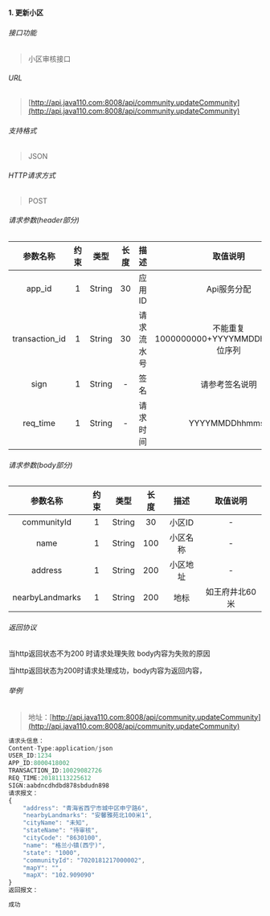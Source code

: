 

**1\. 更新小区**
###### 接口功能
> 小区审核接口

###### URL
> [http://api.java110.com:8008/api/community.updateCommunity](http://api.java110.com:8008/api/community.updateCommunity)

###### 支持格式
> JSON

###### HTTP请求方式
> POST

###### 请求参数(header部分)
|参数名称|约束|类型|长度|描述|取值说明|
| :-: | :-: | :-: | :-: | :-: | :-:|
|app_id|1|String|30|应用ID|Api服务分配                      |
|transaction_id|1|String|30|请求流水号|不能重复 1000000000+YYYYMMDDhhmmss+6位序列 |
|sign|1|String|-|签名|请参考签名说明|
|req_time|1|String|-|请求时间|YYYYMMDDhhmmss|

###### 请求参数(body部分)
|参数名称|约束|类型|长度|描述|取值说明|
| :-: | :-: | :-: | :-: | :-: | :-: |
|communityId|1|String|30|小区ID|-|
|name|1|String|100|小区名称|-|
|address|1|String|200|小区地址|-|
|nearbyLandmarks|1|String|200|地标|如王府井北60米|


###### 返回协议

当http返回状态不为200 时请求处理失败 body内容为失败的原因

当http返回状态为200时请求处理成功，body内容为返回内容，



###### 举例
> 地址：[http://api.java110.com:8008/api/community.updateCommunity](http://api.java110.com:8008/api/community.updateCommunity)

``` javascript
请求头信息：
Content-Type:application/json
USER_ID:1234
APP_ID:8000418002
TRANSACTION_ID:10029082726
REQ_TIME:20181113225612
SIGN:aabdncdhdbd878sbdudn898
请求报文：
{
	"address": "青海省西宁市城中区申宁路6",
	"nearbyLandmarks": "安馨雅苑北100米1",
	"cityName": "未知",
	"stateName": "待审核",
	"cityCode": "8630100",
	"name": "格兰小镇(西宁)",
	"state": "1000",
	"communityId": "7020181217000002",
	"mapY": "",
	"mapX": "102.909090"
}
返回报文：

成功

```
